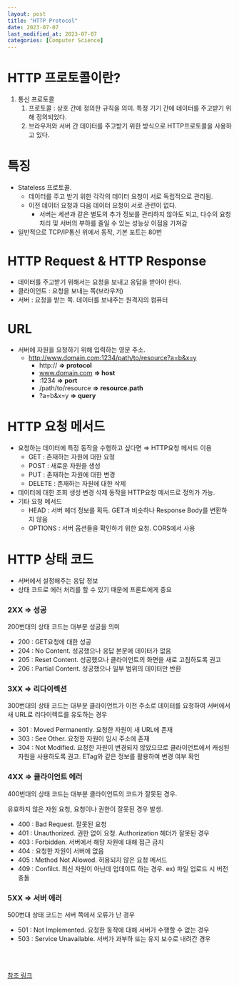 ```yaml
---
layout: post
title: "HTTP Protocol"
date: 2023-07-07
last_modified_at: 2023-07-07
categories: [Computer Science]
---
```


# HTTP 프로토콜이란?

1. 통신 프로토콜
   1. 프로토콜 : 상호 간에 정의한 규칙을 의미. 특정 기기 간에 데이터를 주고받기 위해 정의되었다.
   2. 브라우저와 서버 간 데이터를 주고받기 위한 방식으로 HTTP프로토콜을 사용하고 있다.

# 특징

- Stateless 프로토콜.
  - 데이터를 주고 받기 위한 각각의 데이터 요청이 서로 독립적으로 관리됨.
  - 이전 데이터 요청과 다음 데이터 요청이 서로 관련이 없다.
    - 서버는 세션과 같은 별도의 추가 정보를 관리하지 않아도 되고, 다수의 요청 처리 및 서버의 부하를 줄일 수 있는 성능상 이점을 가져감
- 일반적으로 TCP/IP통신 위에서 동작, 기본 포트는 80번

# HTTP Request & HTTP Response

- 데이터를 주고받기 위해서는 요청을 보내고 응답을 받아야 한다.
- 클라이언트 : 요청을 보내는 쪽(브라우저)
- 서버 : 요청을 받는 쪽. 데이터를 보내주는 원격지의 컴퓨터

# URL

- 서버에 자원을 요청하기 위해 입력하는 영문 주소.
  - http://www.domain.com:1234/path/to/resource?a=b&x=y
    - http:// **⇒ protocol**
    - www.domain.com **⇒ host**
    - :1234 **⇒ port**
    - /path/to/resource **⇒ resource.path**
    - ?a=b&x=y **⇒ query**

# HTTP 요청 메서드

- 요청하는 데이터에 특정 동작을 수행하고 싶다면 ⇒ HTTP요청 메서드 이용
  - GET : 존재하는 자원에 대한 요청
  - POST : 새로운 자원을 생성
  - PUT : 존재하는 자원에 대한 변경
  - DELETE : 존재하는 자원에 대한 삭제
- 데이터에 대한 조회 생성 변경 삭제 동작을 HTTP요청 메서드로 정의가 가능.
- 기타 요청 메서드
  - HEAD : 서버 헤더 정보를 획득. GET과 비슷하나 Response Body를 변환하지 않음
  - OPTIONS : 서버 옵션들을 확인하기 위한 요청. CORS에서 사용

# HTTP 상태 코드

- 서버에서 설정해주는 응답 정보
- 상태 코드로 에러 처리를 할 수 있기 때문에 프론트에게 중요

### 2XX ⇒ 성공

200번대의 상태 코드는 대부분 성공을 의미

- 200 : GET요청에 대한 성공
- 204 : No Content. 성공했으나 응답 본문에 데이터가 없음
- 205 : Reset Content. 성공했으나 클라이언트의 화면을 새로 고침하도록 권고
- 206 : Partial Content. 성공했으나 일부 범위의 데이터만 반환

### 3XX ⇒ 리다이렉션

300번대의 상태 코드는 대부분 클라이언트가 이전 주소로 데이터를 요청하여 서버에서 새 URL로 리다이렉트를 유도하는 경우

- 301 : Moved Permanently. 요청한 자원이 새 URL에 존재
- 303 : See Other. 요청한 자원이 임시 주소에 존재
- 304 : Not Modified. 요청한 자원이 변경되지 않았으므로 클라이언트에서 캐싱된 자원을 사용하도록 권고. ETag와 같은 정보를 활용하여 변경 여부 확인

### 4XX ⇒ 클라이언트 에러

400번대의 상태 코드는 대부분 클라이언트의 코드가 잘못된 경우.

유효하지 않은 자원 요청, 요청이나 권한이 잘못된 경우 발생.

- 400 : Bad Request. 잘못된 요청
- 401 : Unauthorized. 권한 없이 요청. Authorization 헤더가 잘못된 경우
- 403 : Forbidden. 서버에서 해당 자원에 대해 접근 금지
- 404 : 요청한 자원이 서버에 없음
- 405 : Method Not Allowed. 허용되지 않은 요청 메서드
- 409 : Confilct. 최신 자원이 아닌데 업데이트 하는 경우. ex) 파일 업로드 시 버전 충돌

### 5XX ⇒ 서버 에러

500번대 상태 코드는 서버 쪽에서 오류가 난 경우

- 501 : Not Implemented. 요청한 동작에 대해 서버가 수행할 수 없는 경우
- 503 : Service Unavailable. 서버가 과부하 또는 유지 보수로 내려간 경우

<br><br>

[참조 링크](https://joshua1988.github.io/web-development/http-part1/)
